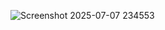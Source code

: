![Screenshot 2025-07-07 234553](https://github.com/user-attachments/assets/238ebb82-96ee-4e76-ae4d-0d3b71f5d06f)
